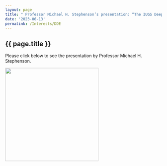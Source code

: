```yaml
---
layout: page
title: " Professor Michael H. Stephenson’s presentation: “The IUGS Deep-time Digital Earth Program” "
date: '2023-06-13'
permalink: /Interests/DDE
---
```


## {{ page.title }}

Please click below to see the presentation by Professor Michael H. Stephenson.  

[<img src="https://stratigraphy.org/subcommission-permian/images/DDE.jpg" alt="" style="width:300px" />](https://youtu.be/Uxy0U2hnYp4)  

